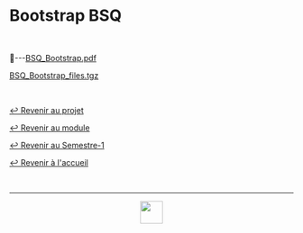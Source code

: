 # Bootstrap BSQ

<br>

📂---[BSQ_Bootstrap.pdf](https://github.com/Studio-17/Epitech-Subjects/blob/main/Semester-1/B-CPE-110/BSQ/BSQ/BSQ.pdf)

[BSQ_Bootstrap_files.tgz](https://github.com/Studio-17/Epitech-Subjects/blob/main/Semester-1/B-CPE-110/BSQ/BSQ/BSQ.pdf)

<br>

[↩️ Revenir au projet](https://github.com/Studio-17/Epitech-Subjects/tree/main/Semester-1/B-CPE-110/BSQ)

[↩️ Revenir au module](https://github.com/Studio-17/Epitech-Subjects/tree/main/Semester-1/B-CPE-110)

[↩️ Revenir au Semestre-1](https://github.com/Studio-17/Epitech-Subjects/tree/main/Semester-1)

[↩️ Revenir à l'accueil](https://github.com/Studio-17/Epitech-Subjects)

<br>

---

<div align="center">

<a href="https://github.com/Studio-17" target="_blank"><img src="../../../../voc17.gif" width="40"></a>

</div>
